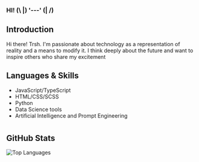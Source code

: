 ### HI! (\ |) '---' (| /)

## Introduction

Hi there! Trsh. I'm passionate about technology as a representation of reality and a means to modify it. I think deeply about the future and want to inspire others who share my excitement


## Languages & Skills
- JavaScript/TypeScript
- HTML/CSS/SCSS
- Python
- Data Science tools
- Artificial Intelligence and Prompt Engineering
#

## GitHub Stats
![Top Languages](https://github-readme-stats.vercel.app/api/top-langs/?username=TrshDesigns&layout=compact&theme=radical)
